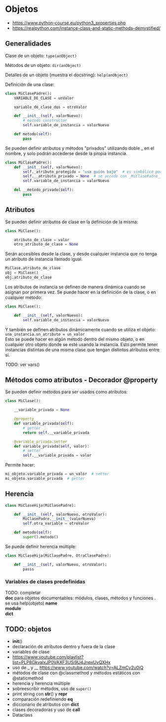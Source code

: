 # Objetos
- <https://www.python-course.eu/python3_properties.php>
- <https://realpython.com/instance-class-and-static-methods-demystified/>


## Generalidades

Clase de un objeto: `type(anObject)`

Métodos de un objeto: `dir(anObject)`

Detalles de un objeto (muestra el docstring): `help(anObject)`

Definición de una clase:  
```python
class MiClasePadre():
    VARIABLE_DE_CLASE = unValor

    variable_de_clase_dos = otroValor

    def __init__(self, valorNuevo):
        # método constructor
        self.variable_de_instancia = valorNuevo

    def metodo(self):
        pass
```

Se pueden definir atributos y métodos "privados" utilizando doble _ en el nombre, y solo podrán accederse desde la propia instancia.  
```python
class MiClasePadre():
    def __init__(self, valorNuevo):
        self._atributo_protegido = "usa guión bajo"  # es simbólico porque igual se puede acceder
        self.__atributo_privado = None  # se accede con _MiClasePadre__atributo_privado
        self.variable_de_instancia = valorNuevo

    del __metodo_privado(self):
        pass
```

## Atributos 

Se pueden definir atributos de clase en la definición de la misma:  
```python
class MiClase():

    atributo_de_clase = valor
    otro_atributo_de_clase = None
```

Serán accesibles desde la clase, y desde cualquier instancia que no tenga un atributo de instancia llamado igual.  
```python
MiClase.atributo_de_clase
obj = MiClase()
obj.atributo_de_clase
```

Los atributos de instancia se definen de manera dinámica cuando se asignan por primera vez. Se puede hacer en la definición de la clase, o en cualquier método:  
```python
class MiClase():

    def __init__(self, valorNuevo):
        self.variable_de_instancia = valorNuevo
```

Y también se definen atributos dinámicamente cuando se utiliza el objeto: `una_instancia.un_atributo = un_valor`  
Esto se puede hacer en algún método dentro del mismo objeto, o en cualquier otro objeto donde se esté usando la instancia. Esto permite tener instancias distintas de una misma clase que tengan distintos atributos entre sí.


TODO: ver vars()

## Métodos como atributos - Decorador @property

Se pueden definir métodos para ser usados como atributos:  
```python
class MiClase():

    __variable_privada = None

    @property
    def variable_privada(self):
        # getter
        return self.__variable_privada

    @variable_privada.setter
    def variable_privada(self, valor):
        # setter
        self.__variable_privada = valor
```

Permite hacer:  
```python
mi_objeto.variable_privada = un_valor  # setter
mi_objeto.variable_privada  # getter
```

## Herencia

```python
class MiClaseHija(MiClasePadre):

    def __init__(self, valorNuevo, otroValor):
        MiClasePadre.__init__(valorNuevo)
        self.otra_variable = otroValor

    def metodo(self):
        super().metodo()
```

Se puede definir herencia múltiple:  
```python
class MiClaseHija(MiClasePadre, OtraClasePadre):

    def __init__(self, valorNuevo, otroValor):
        passs
```


### Variables de clases predefinidas
TODO: completar  
__doc__  para objetos documentables: módulos, clases, métodos y funciones . se usa help(objeto)
__name__  
__module__  
__dict__

## TODO: objetos
- __init__()
- declaración de atributos dentro y fuera de la clase
- variables de clase
- https://www.youtube.com/playlist?list=PLP8GkvaIxJP0VAXF3USi9U4JnpxUvQXHx
- uso de _ y __ https://www.youtube.com/watch?v=ALZmCy2u0jQ
- métodos de clase con @classmethod y métodos estáticos con @staticmethod
- herencia y herencia múltiple
- sobreescribir métodos, uso de `super()`
- print string con __str__() y __repr__
- comparación redefiniendo __eq__
- diccionario de atributos con __dict__
- clases decoradoras y uso de __call__
- Dataclass
